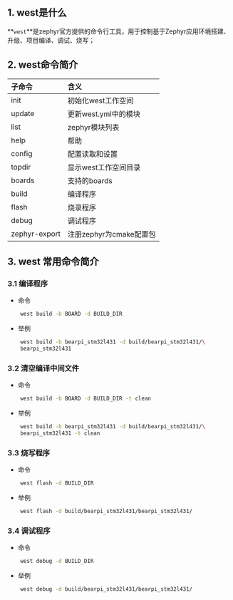 ## 1. west是什么

**`west`**是zephyr官方提供的命令行工具，用于控制基于Zephyr应用环境搭建、升级、项目编译、调试、烧写；

## 2. west命令简介

| 子命令      |   含义 |
| :-------- | :--------|
| init  | 初始化west工作空间 |
| update  | 更新west.yml中的模块|
| list  | zephyr模块列表 |
| help  | 帮助 |
| config  | 配置读取和设置 |
| topdir  | 显示west工作空间目录 |
| boards  | 支持的boards |
| build  | 编译程序 |
| flash  | 烧录程序 |
| debug  | 调试程序 |
| zephyr-export  | 注册zephyr为cmake配置包 |

## 3. west 常用命令简介



### 3.1 编译程序

+ 命令
```sh
    west build -b BOARD -d BUILD_DIR
```
+ 举例
```sh       
    west build -b bearpi_stm32l431 -d build/bearpi_stm32l431/\
    bearpi_stm32l431 
```

### 3.2 清空编译中间文件

+ 命令
```sh
    west build -b BOARD -d BUILD_DIR -t clean
```
+ 举例 
```sh
    west build -b bearpi_stm32l431 -d build/bearpi_stm32l431/\
    bearpi_stm32l431 -t clean
```
### 3.3 烧写程序

+ 命令
```sh
    west flash -d BUILD_DIR
```
+ 举例
```sh
    west flash -d build/bearpi_stm32l431/bearpi_stm32l431/ 
```

### 3.4 调试程序
   + 命令
```sh
    west debug -d BUILD_DIR
```
   + 举例
```sh
    west debug -d build/bearpi_stm32l431/bearpi_stm32l431/
```
